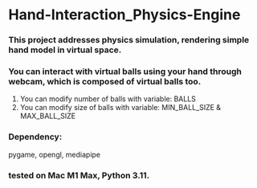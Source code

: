 # Hand-Interaction_Physics-Engine

### This project addresses physics simulation, rendering simple hand model in virtual space. 
### You can interact with virtual balls using your hand through webcam, which is composed of virtual balls too.

1. You can modify number of balls with variable: BALLS
2. You can modify size of balls with variable: MIN_BALL_SIZE & MAX_BALL_SIZE

### Dependency:
pygame, opengl, mediapipe

### tested on Mac M1 Max, Python 3.11.
